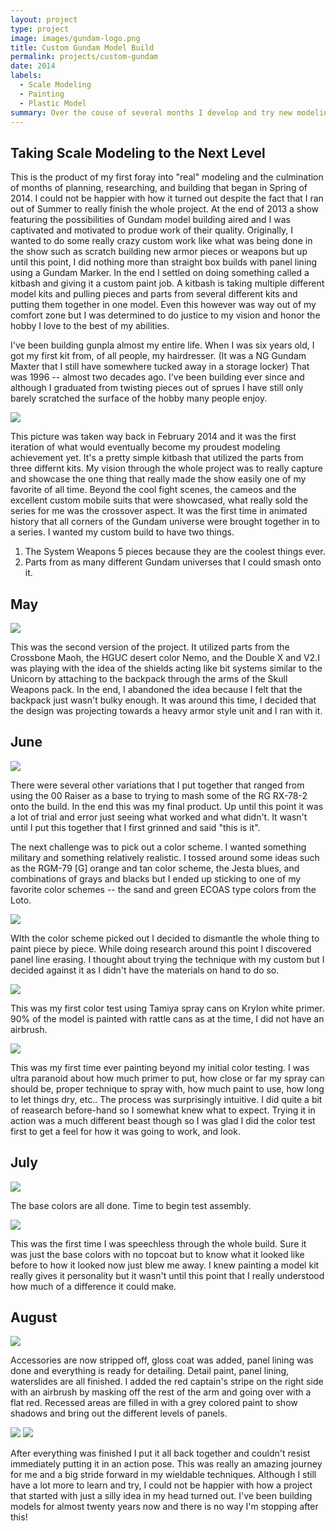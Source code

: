 ```yaml
---
layout: project
type: project
image: images/gundam-logo.png
title: Custom Gundam Model Build
permalink: projects/custom-gundam
date: 2014
labels:
  - Scale Modeling
  - Painting
  - Plastic Model
summary: Over the couse of several months I develop and try new modeling skills for the first time.
---
```


## Taking Scale Modeling to the Next Level
This is the product of my first foray into "real" modeling and the culmination of months of planning, researching, and building that began in Spring of 2014. I could not be happier with how it turned out despite the fact that I ran out of Summer to really finish the whole project. At the end of 2013 a show featuring the possibilities of Gundam model building aired and I was captivated and motivated to produe work of their quality. Originally, I wanted to do some really crazy custom work like what was being done in the show such as scratch building new armor pieces or weapons but up until this point, I did nothing more than straight box builds with panel lining using a Gundam Marker. In the end I settled on doing something called a kitbash and giving it a custom paint job. A kitbash is taking multiple different model kits and pulling pieces and parts from several different kits and putting them together in one model. Even this however was way out of my comfort zone but I was determined to do justice to my vision and honor the hobby I love to the best of my abilities.

I've been building gunpla almost my entire life. When I was six years old, I got my first kit from, of all people, my hairdresser. (It was a NG Gundam Maxter that I still have somewhere tucked away in a storage locker) That was 1996 -- almost two decades ago. I've been building ever since and although I graduated from twisting pieces out of sprues I have still only barely scratched the surface of the hobby many people enjoy.

<div class="ui small rounded images">
  <img class="ui image" src="http://i.imgur.com/s0YLxfP.jpg">
</div>

This picture was taken way back in February 2014 and it was the first iteration of what would eventually become my proudest modeling achievement yet. It's a pretty simple kitbash that utilized the parts from three differnt kits. My vision through the whole project was to really capture and showcase the one thing that really made the show easily one of my favorite of all time. Beyond the cool fight scenes, the cameos and the excellent custom mobile suits that were showcased, what really sold the series for me was the crossover aspect. It was the first time in animated history that all corners of the Gundam universe were brought together in to a series. I wanted my custom build to have two things. 

1. The System Weapons 5 pieces because they are the coolest things ever.
2. Parts from as many different Gundam universes that I could smash onto it.

## May
<div class="ui small rounded images">
  <img class="ui image" src="http://i.imgur.com/1ngACsC.jpg">
</div>

This was the second version of the project. It utilized parts from the Crossbone Maoh, the HGUC desert color Nemo, and the Double X and V2.I was playing with the idea of the shields acting like bit systems similar to the Unicorn by attaching to the backpack through the arms of the Skull Weapons pack. In the end, I abandoned the idea because I felt that the backpack just wasn't bulky enough. It was around this time, I decided that the design was projecting towards a heavy armor style unit and I ran with it.

## June
<div class="ui small rounded images">
  <img class="ui image" src="http://i.imgur.com/3XRErJT.jpg">
</div>

There were several other variations that I put together that ranged from using the 00 Raiser as a base to trying to mash some of the RG RX-78-2 onto the build. In the end this was my final product. Up until this point it was a lot of trial and error just seeing what worked and what didn't. It wasn't until I put this together that I first grinned and said "this is it".

The next challenge was to pick out a color scheme. I wanted something military and something relatively realistic. I tossed around some ideas such as the RGM-79 [G] orange and tan color scheme, the Jesta blues, and combinations of grays and blacks but I ended up sticking to one of my favorite color schemes -- the sand and green ECOAS type colors from the Loto.

<div class="ui small rounded images">
  <img class="ui image" src="http://i.imgur.com/fzhgl9N.jpg">
</div>

WIth the color scheme picked out I decided to dismantle the whole thing to paint piece by piece. While doing research around this point I discovered panel line erasing. I thought about trying the technique with my custom but I decided against it as I didn't have the materials on hand to do so.

<div class="ui small rounded images">
  <img class="ui image" src="http://i.imgur.com/g1kCLHV.jpg">
</div>

This was my first color test using Tamiya spray cans on Krylon white primer. 90% of the model is painted with rattle cans as at the time, I did not have an airbrush.

<div class="ui small rounded images">
  <img class="ui image" src="http://i.imgur.com/hAXkCjv.jpg">
</div>

This was my first time ever painting beyond my initial color testing. I was ultra paranoid about how much primer to put, how close or far my spray can should be, proper technique to spray with, how much paint to use, how long to let things dry, etc.. The process was surprisingly intuitive. I did quite a bit of reasearch before-hand so I somewhat knew what to expect. Trying it in action was a much different beast though so I was glad I did the color test first to get a feel for how it was going to work, and look.

## July

<div class="ui small rounded images">
  <img class="ui image" src="http://i.imgur.com/eGWYtAH.jpg">
</div>

The base colors are all done. Time to begin test assembly.

<div class="ui small rounded images">
  <img class="ui image" src="http://i.imgur.com/OUlnk2S.jpg">
</div>

This was the first time I was speechless through the whole build. Sure it was just the base colors with no topcoat but to know what it looked like before to how it looked now just blew me away. I knew painting a model kit really gives it personality but it wasn't until this point that I really understood how much of a difference it could make.

## August


<div class="ui small rounded images">
  <img class="ui image" src="http://i.imgur.com/lrf9PRK.jpg">
</div>

Accessories are now stripped off, gloss coat was added, panel lining was done and everything is ready for detailing. Detail paint, panel lining, waterslides are all finished. I added the red captain's stripe on the right side with an airbrush by masking off the rest of the arm and going over with a flat red. Recessed areas are filled in with a grey colored paint to show shadows and bring out the different levels of panels. 

<div class="ui small rounded images">
  <img class="ui image" src="http://i.imgur.com/3XnINKd.jpg">
  <img class="ui image" src="http://i.imgur.com/mtKX8zh.jpg">
</div>

After everything was finished I put it all back together and couldn't resist immediately putting it in an action pose. This was really an amazing journey for me and a big stride forward in my wieldable techniques. Although I still have a lot more to learn and try, I could not be happier with how a project that started with just a silly idea in my head turned out. I've been building models for almost twenty years now and there is no way I'm stopping after this!
